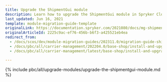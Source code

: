 ```yaml
---
title: Upgrade the ShipmentGui module
description: Learn how to upgrade the ShipmentGui module in Spryker Cloud Commerce OS to enhance the shipment management interface
last_updated: Jun 16, 2021
template: module-migration-guide-template
originalLink: https://documentation.spryker.com/2021080/docs/mg-shipment-gui
originalArticleId: 2225c9ac-ef76-456b-b6f3-a425521eb4ea
redirect_from:
  - /docs/scos/dev/module-migration-guides/202311.0/migration-guide-shipmentgui.html
  - /docs/pbc/all/carrier-management/202204.0/base-shop/install-and-upgrade/upgrade-modules/upgrade-the-shipmentgui-module.html
  - /docs/pbc/all/carrier-management/latest/base-shop/install-and-upgrade/upgrade-modules/upgrade-the-shipmentgui-module.html

---
```


{% include pbc/all/upgrade-modules/upgrade-the-shipmentgui-module.md %} <!-- To edit, see /_includes/pbc/all/upgrade-modules/upgrade-the-shipmentgui-module.md -->
